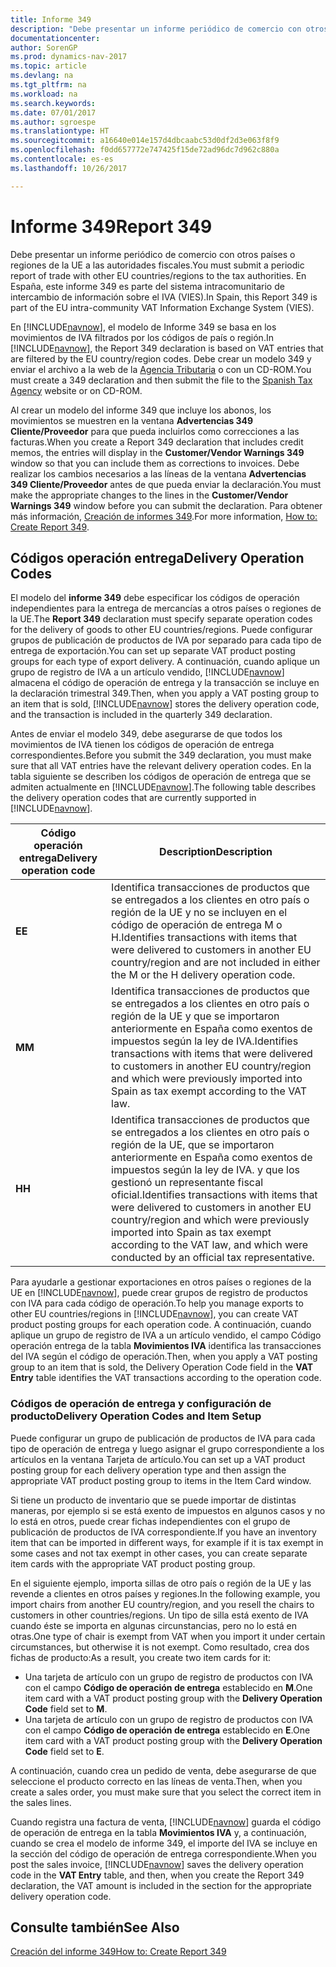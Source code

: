 ```yaml
---
title: Informe 349
description: "Debe presentar un informe periódico de comercio con otros países o regiones de la UE a las autoridades fiscales. En España, este informe 349 es parte del sistema intracomunitario de intercambio de información sobre el IVA (VIES)."
documentationcenter: 
author: SorenGP
ms.prod: dynamics-nav-2017
ms.topic: article
ms.devlang: na
ms.tgt_pltfrm: na
ms.workload: na
ms.search.keywords: 
ms.date: 07/01/2017
ms.author: sgroespe
ms.translationtype: HT
ms.sourcegitcommit: a16640e014e157d4dbcaabc53d0df2d3e063f8f9
ms.openlocfilehash: f0dd657772e747425f15de72ad96dc7d962c880a
ms.contentlocale: es-es
ms.lasthandoff: 10/26/2017

---
```

# <a name="report-349"></a><span data-ttu-id="ddff3-104">Informe 349</span><span class="sxs-lookup"><span data-stu-id="ddff3-104">Report 349</span></span>
<span data-ttu-id="ddff3-105">Debe presentar un informe periódico de comercio con otros países o regiones de la UE a las autoridades fiscales.</span><span class="sxs-lookup"><span data-stu-id="ddff3-105">You must submit a periodic report of trade with other EU countries/regions to the tax authorities.</span></span> <span data-ttu-id="ddff3-106">En España, este informe 349 es parte del sistema intracomunitario de intercambio de información sobre el IVA (VIES).</span><span class="sxs-lookup"><span data-stu-id="ddff3-106">In Spain, this Report 349 is part of the EU intra-community VAT Information Exchange System (VIES).</span></span>  

<span data-ttu-id="ddff3-107">En [!INCLUDE[navnow](../../includes/navnow_md.md)], el modelo de Informe 349 se basa en los movimientos de IVA filtrados por los códigos de país o región.</span><span class="sxs-lookup"><span data-stu-id="ddff3-107">In [!INCLUDE[navnow](../../includes/navnow_md.md)], the Report 349 declaration is based on VAT entries that are filtered by the EU country/region codes.</span></span> <span data-ttu-id="ddff3-108">Debe crear un modelo 349 y enviar el archivo a la web de la [Agencia Tributaria](http://go.microsoft.com/fwlink/?LinkId=238181) o con un CD-ROM.</span><span class="sxs-lookup"><span data-stu-id="ddff3-108">You must create a 349 declaration and then submit the file to the [Spanish Tax Agency](http://go.microsoft.com/fwlink/?LinkId=238181) website or on CD-ROM.</span></span>  

<span data-ttu-id="ddff3-109">Al crear un modelo del informe 349 que incluye los abonos, los movimientos se muestren en la ventana **Advertencias 349 Cliente/Proveedor** para que pueda incluirlos como correcciones a las facturas.</span><span class="sxs-lookup"><span data-stu-id="ddff3-109">When you create a Report 349 declaration that includes credit memos, the entries will display in the **Customer/Vendor Warnings 349** window so that you can include them as corrections to invoices.</span></span> <span data-ttu-id="ddff3-110">Debe realizar los cambios necesarios a las líneas de la ventana **Advertencias 349 Cliente/Proveedor** antes de que pueda enviar la declaración.</span><span class="sxs-lookup"><span data-stu-id="ddff3-110">You must make the appropriate changes to the lines in the **Customer/Vendor Warnings 349** window before you can submit the declaration.</span></span> <span data-ttu-id="ddff3-111">Para obtener más información, [Creación de informes 349](how-to-create-report-349.md).</span><span class="sxs-lookup"><span data-stu-id="ddff3-111">For more information, [How to: Create Report 349](how-to-create-report-349.md).</span></span>  

## <a name="delivery-operation-codes"></a><span data-ttu-id="ddff3-112">Códigos operación entrega</span><span class="sxs-lookup"><span data-stu-id="ddff3-112">Delivery Operation Codes</span></span>  
<span data-ttu-id="ddff3-113">El modelo del **informe 349** debe especificar los códigos de operación independientes para la entrega de mercancías a otros países o regiones de la UE.</span><span class="sxs-lookup"><span data-stu-id="ddff3-113">The **Report 349** declaration must specify separate operation codes for the delivery of goods to other EU countries/regions.</span></span> <span data-ttu-id="ddff3-114">Puede configurar grupos de publicación de productos de IVA por separado para cada tipo de entrega de exportación.</span><span class="sxs-lookup"><span data-stu-id="ddff3-114">You can set up separate VAT product posting groups for each type of export delivery.</span></span> <span data-ttu-id="ddff3-115">A continuación, cuando aplique un grupo de registro de IVA a un artículo vendido, [!INCLUDE[navnow](../../includes/navnow_md.md)] almacena el código de operación de entrega y la transacción se incluye en la declaración trimestral 349.</span><span class="sxs-lookup"><span data-stu-id="ddff3-115">Then, when you apply a VAT posting group to an item that is sold, [!INCLUDE[navnow](../../includes/navnow_md.md)] stores the delivery operation code, and the transaction is included in the quarterly 349 declaration.</span></span>  

<span data-ttu-id="ddff3-116">Antes de enviar el modelo 349, debe asegurarse de que todos los movimientos de IVA tienen los códigos de operación de entrega correspondientes.</span><span class="sxs-lookup"><span data-stu-id="ddff3-116">Before you submit the 349 declaration, you must make sure that all VAT entries have the relevant delivery operation codes.</span></span> <span data-ttu-id="ddff3-117">En la tabla siguiente se describen los códigos de operación de entrega que se admiten actualmente en [!INCLUDE[navnow](../../includes/navnow_md.md)].</span><span class="sxs-lookup"><span data-stu-id="ddff3-117">The following table describes the delivery operation codes that are currently supported in [!INCLUDE[navnow](../../includes/navnow_md.md)].</span></span>  

|<span data-ttu-id="ddff3-118">Código operación entrega</span><span class="sxs-lookup"><span data-stu-id="ddff3-118">Delivery operation code</span></span>|<span data-ttu-id="ddff3-119">Description</span><span class="sxs-lookup"><span data-stu-id="ddff3-119">Description</span></span>|  
|-----------------------------|---------------------------------------|  
|<span data-ttu-id="ddff3-120">**E**</span><span class="sxs-lookup"><span data-stu-id="ddff3-120">**E**</span></span>|<span data-ttu-id="ddff3-121">Identifica transacciones de productos que se entregados a los clientes en otro país o región de la UE y no se incluyen en el código de operación de entrega M o H.</span><span class="sxs-lookup"><span data-stu-id="ddff3-121">Identifies transactions with items that were delivered to customers in another EU country/region and are not included in either the M or the H delivery operation code.</span></span>|  
|<span data-ttu-id="ddff3-122">**M**</span><span class="sxs-lookup"><span data-stu-id="ddff3-122">**M**</span></span>|<span data-ttu-id="ddff3-123">Identifica transacciones de productos que se entregados a los clientes en otro país o región de la UE y que se importaron anteriormente en España como exentos de impuestos según la ley de IVA.</span><span class="sxs-lookup"><span data-stu-id="ddff3-123">Identifies transactions with items that were delivered to customers in another EU country/region and which were previously imported into Spain as tax exempt according to the VAT law.</span></span>|  
|<span data-ttu-id="ddff3-124">**H**</span><span class="sxs-lookup"><span data-stu-id="ddff3-124">**H**</span></span>|<span data-ttu-id="ddff3-125">Identifica transacciones de productos que se entregados a los clientes en otro país o región de la UE, que se importaron anteriormente en España como exentos de impuestos según la ley de IVA. y que los gestionó un representante fiscal oficial.</span><span class="sxs-lookup"><span data-stu-id="ddff3-125">Identifies transactions with items that were delivered to customers in another EU country/region and which were previously imported into Spain as tax exempt according to the VAT law, and which were conducted by an official tax representative.</span></span>|  

 <span data-ttu-id="ddff3-126">Para ayudarle a gestionar exportaciones en otros países o regiones de la UE en [!INCLUDE[navnow](../../includes/navnow_md.md)], puede crear grupos de registro de productos con IVA para cada código de operación.</span><span class="sxs-lookup"><span data-stu-id="ddff3-126">To help you manage exports to other EU countries/regions in [!INCLUDE[navnow](../../includes/navnow_md.md)], you can create VAT product posting groups for each operation code.</span></span> <span data-ttu-id="ddff3-127">A continuación, cuando aplique un grupo de registro de IVA a un artículo vendido, el campo Código operación entrega de la tabla **Movimientos IVA** identifica las transacciones del IVA según el código de operación.</span><span class="sxs-lookup"><span data-stu-id="ddff3-127">Then, when you apply a VAT posting group to an item that is sold, the Delivery Operation Code field in the **VAT Entry** table identifies the VAT transactions according to the operation code.</span></span>  

### <a name="delivery-operation-codes-and-item-setup"></a><span data-ttu-id="ddff3-128">Códigos de operación de entrega y configuración de producto</span><span class="sxs-lookup"><span data-stu-id="ddff3-128">Delivery Operation Codes and Item Setup</span></span>  
<span data-ttu-id="ddff3-129">Puede configurar un grupo de publicación de productos de IVA para cada tipo de operación de entrega y luego asignar el grupo correspondiente a los artículos en la ventana Tarjeta de artículo.</span><span class="sxs-lookup"><span data-stu-id="ddff3-129">You can set up a VAT product posting group for each delivery operation type and then assign the appropriate VAT product posting group to items in the Item Card window.</span></span>  

<span data-ttu-id="ddff3-130">Si tiene un producto de inventario que se puede importar de distintas maneras, por ejemplo si se está exento de impuestos en algunos casos y no lo está en otros, puede crear fichas independientes con el grupo de publicación de productos de IVA correspondiente.</span><span class="sxs-lookup"><span data-stu-id="ddff3-130">If you have an inventory item that can be imported in different ways, for example if it is tax exempt in some cases and not tax exempt in other cases, you can create separate item cards with the appropriate VAT product posting group.</span></span>  

<span data-ttu-id="ddff3-131">En el siguiente ejemplo, importa sillas de otro país o región de la UE y las revende a clientes en otros países y regiones.</span><span class="sxs-lookup"><span data-stu-id="ddff3-131">In the following example, you import chairs from another EU country/region, and you resell the chairs to customers in other countries/regions.</span></span> <span data-ttu-id="ddff3-132">Un tipo de silla está exento de IVA cuando éste se importa en algunas circunstancias, pero no lo está en otras.</span><span class="sxs-lookup"><span data-stu-id="ddff3-132">One type of chair is exempt from VAT when you import it under certain circumstances, but otherwise it is not exempt.</span></span> <span data-ttu-id="ddff3-133">Como resultado, crea dos fichas de producto:</span><span class="sxs-lookup"><span data-stu-id="ddff3-133">As a result, you create two item cards for it:</span></span>  

- <span data-ttu-id="ddff3-134">Una tarjeta de artículo con un grupo de registro de productos con IVA con el campo **Código de operación de entrega** establecido en **M**.</span><span class="sxs-lookup"><span data-stu-id="ddff3-134">One item card with a VAT product posting group with the **Delivery Operation Code** field set to **M**.</span></span>  
- <span data-ttu-id="ddff3-135">Una tarjeta de artículo con un grupo de registro de productos con IVA con el campo **Código de operación de entrega** establecido en **E**.</span><span class="sxs-lookup"><span data-stu-id="ddff3-135">One item card with a VAT product posting group with the **Delivery Operation Code** field set to **E**.</span></span>  

<span data-ttu-id="ddff3-136">A continuación, cuando crea un pedido de venta, debe asegurarse de que seleccione el producto correcto en las líneas de venta.</span><span class="sxs-lookup"><span data-stu-id="ddff3-136">Then, when you create a sales order, you must make sure that you select the correct item in the sales lines.</span></span>  

<span data-ttu-id="ddff3-137">Cuando registra una factura de venta, [!INCLUDE[navnow](../../includes/navnow_md.md)] guarda el código de operación de entrega en la tabla **Movimientos IVA** y, a continuación, cuando se crea el modelo de informe 349, el importe del IVA se incluye en la sección del código de operación de entrega correspondiente.</span><span class="sxs-lookup"><span data-stu-id="ddff3-137">When you post the sales invoice, [!INCLUDE[navnow](../../includes/navnow_md.md)] saves the delivery operation code in the **VAT Entry** table, and then, when you create the Report 349 declaration, the VAT amount is included in the section for the appropriate delivery operation code.</span></span>  

## <a name="see-also"></a><span data-ttu-id="ddff3-138">Consulte también</span><span class="sxs-lookup"><span data-stu-id="ddff3-138">See Also</span></span>  
 [<span data-ttu-id="ddff3-139">Creación del informe 349</span><span class="sxs-lookup"><span data-stu-id="ddff3-139">How to: Create Report 349</span></span>](how-to-create-report-349.md)

